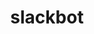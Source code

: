 ---
title: slackbot
name: Slack Bot
desc: Slack Bot ist hier
category: Frontend, Backend
language: Angular, TypeScript, Node.js
datum: 2019
img:
link: https://github.com/JoKraken/slackbot
---